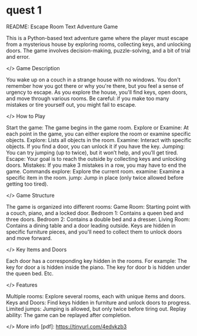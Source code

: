 # quest 1
README: Escape Room Text Adventure Game

This is a Python-based text adventure game where the player must escape from a mysterious house by exploring rooms, collecting keys, and unlocking doors. The game involves decision-making, puzzle-solving, and a bit of trial and error.

</> Game Description

You wake up on a couch in a strange house with no windows. You don't remember how you got there or why you're there, but you feel a sense of urgency to escape. As you explore the house, you'll find keys, open doors, and move through various rooms. Be careful: if you make too many mistakes or tire yourself out, you might fail to escape.

</> How to Play

Start the game: The game begins in the game room. Explore or Examine: At each point in the game, you can either explore the room or examine specific objects. Explore: Lists all objects in the room. Examine: Interact with specific objects. If you find a door, you can unlock it if you have the key. Jumping: You can try jumping (up to twice), but it won’t help, and you’ll get tired. Escape: Your goal is to reach the outside by collecting keys and unlocking doors. Mistakes: If you make 3 mistakes in a row, you may have to end the game. Commands explore: Explore the current room. examine: Examine a specific item in the room. jump: Jump in place (only twice allowed before getting too tired).

</> Game Structure

The game is organized into different rooms:
Game Room: Starting point with a couch, piano, and a locked door. Bedroom 1: Contains a queen bed and three doors. Bedroom 2: Contains a double bed and a dresser. Living Room: Contains a dining table and a door leading outside. Keys are hidden in specific furniture pieces, and you'll need to collect them to unlock doors and move forward.

</> Key Items and Doors

Each door has a corresponding key hidden in the rooms. For example: The key for door a is hidden inside the piano. The key for door b is hidden under the queen bed. Etc.

</> Features

Multiple rooms: Explore several rooms, each with unique items and doors. Keys and Doors: Find keys hidden in furniture and unlock doors to progress. Limited jumps: Jumping is allowed, but only twice before tiring out. Replay ability: The game can be replayed after completion.

</> More info [pdf]: 
https://tinyurl.com/4edvkzb3
